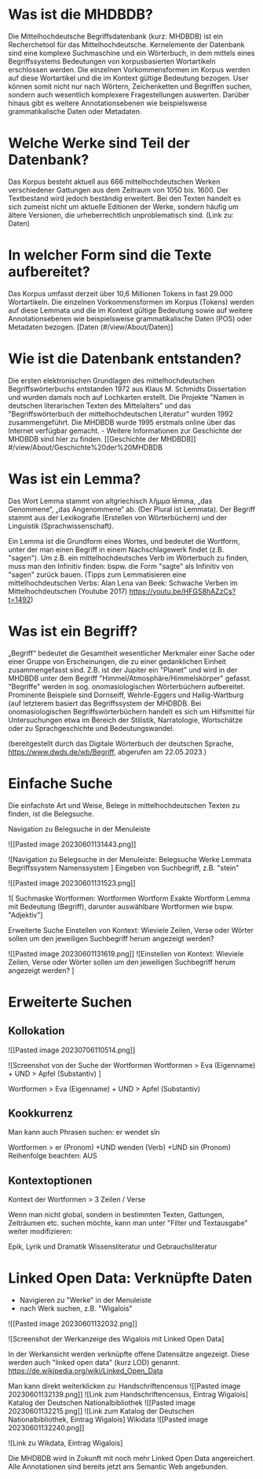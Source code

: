# Was ist die MHDBDB?
Die Mittelhochdeutsche Begriffsdatenbank (kurz: MHDBDB) ist ein Recherchetool für das Mittelhochdeutsche. Kernelemente der Datenbank sind eine komplexe Suchmaschine und ein Wörterbuch, in dem mittels eines Begriffssystems Bedeutungen von korpusbasierten Wortartikeln erschlossen werden. Die einzelnen Vorkommensformen im Korpus werden auf diese Wortartikel und die im Kontext gültige Bedeutung bezogen. User können somit nicht nur nach Wörtern, Zeichenketten und Begriffen suchen, sondern auch wesentlich komplexere Fragestellungen auswerten. Darüber hinaus gibt es weitere Annotationsebenen wie beispielsweise grammatikalische Daten oder Metadaten.

# Welche Werke sind Teil der Datenbank?
 Das Korpus besteht aktuell aus 666 mittelhochdeutschen Werken verschiedener Gattungen aus dem Zeitraum von 1050 bis. 1600. Der Textbestand wird jedoch beständig erweitert. Bei den Texten handelt es sich zumeist nicht um aktuelle Editionen der Werke, sondern häufig um ältere Versionen, die urheberrechtlich unproblematisch sind. (Link zu: Daten) 
 
# In welcher Form sind die Texte aufbereitet?
Das Korpus umfasst derzeit über 10,6 Millionen Tokens in fast 29.000 Wortartikeln.
Die einzelnen Vorkommensformen im Korpus (Tokens) werden auf diese Lemmata und die im Kontext gültige Bedeutung sowie auf weitere Annotationsebenen wie beispielsweise grammatikalische Daten (POS) oder Metadaten bezogen. [Daten (#/view/About/Daten)]

# Wie ist die Datenbank entstanden? 

Die ersten elektronischen Grundlagen des mittelhochdeutschen Begriffswörterbuchs entstanden 1972 aus Klaus M. Schmidts Dissertation und wurden damals noch auf Lochkarten erstellt. Die Projekte "Namen in deutschen literarischen Texten des Mittelalters" und das "Begriffswörterbuch der mittelhochdeutschen Literatur"  wurden 1992 zusammengeführt.  Die MHDBDB wurde 1995 erstmals online über das Internet verfügbar gemacht.     - Weitere Informationen zur Geschichte der MHDBDB sind hier zu finden. [[Geschichte der MHDBDB]] #/view/About/Geschichte%20der%20MHDBDB

# Was ist ein Lemma?

Das Wort Lemma stammt von altgriechisch λῆμμα lēmma, „das Genommene“, „das Angenommene“ ab. (Der Plural ist Lemmata).  Der Begriff stammt aus der Lexikografie (Erstellen von Wörterbüchern) und der Linguistik (Sprachwissenschaft). 

Ein Lemma ist die Grundform eines Wortes, und bedeutet die Wortform, unter der man einen Begriff in einem Nachschlagewerk findet (z.B. "sagen"). Um z.B. ein mittelhochdeutsches Verb im Wörterbuch zu finden, muss man den Infinitiv finden: bspw. die Form "sagte" als Infinitiv von "sagen" zurück bauen. (Tipps zum Lemmatisieren eine mittelhochdeutschen Verbs: Alan Lena van Beek: Schwache Verben im Mittelhochdeutschen (Youtube 2017) https://youtu.be/HFGS8hAZzCs?t=1492)


# Was ist ein Begriff?

„Begriff“ bedeutet die Gesamtheit wesentlicher Merkmaler einer Sache oder einer Gruppe von Erscheinungen, die zu einer gedanklichen Einheit zusammengefasst sind. Z.B. ist der Jupiter ein "Planet" und wird in der MHDBDB unter dem Begriff "Himmel/Atmosphäre/Himmelskörper" gefasst. 
"Begriffe" werden in sog. onomasiologischen Wörterbüchern aufbereitet. Prominente Beispiele sind Dornseiff, Wehrle-Eggers und Hallig-Wartburg (auf letzterem basiert das Begriffssystem der MHDBDB. 
Bei onomasiologischen Begriffswörterbüchern handelt es sich um Hilfsmittel für Untersuchungen etwa im Bereich der Stilistik, Narratologie, Wortschätze oder zu Sprachgeschichte und Bedeutungswandel.


(bereitgestellt durch das Digitale Wörterbuch der deutschen Sprache, <https://www.dwds.de/wb/Begriff>, abgerufen am 22.05.2023.)


# Einfache Suche

Die einfachste Art und Weise, Belege in mittelhochdeutschen Texten zu finden, ist die Belegsuche. 

Navigation zu Belegsuche in der Menuleiste 

![[Pasted image 20230601131443.png]]

![Navigation zu Belegsuche in der Menuleiste: Belegsuche Werke Lemmata Begriffssystem Namenssystem 
]
Eingeben von Suchbegriff, z.B. "stein"

![[Pasted image 20230601131523.png]]

1[ Suchmaske Wortformen: Wortformen  Wortform Exakte Wortform Lemma mit Bedeutung (Begriff), darunter auswählbare Wortformen wie bspw. "Adjektiv"]

Erweiterte Suche
Einstellen von Kontext: Wieviele Zeilen, Verse oder Wörter sollen um den jeweiligen Suchbegriff herum angezeigt werden? 

![[Pasted image 20230601131619.png]]
![Einstellen von Kontext: Wieviele Zeilen, Verse oder Wörter sollen um den jeweiligen Suchbegriff herum angezeigt werden? ]


# Erweiterte Suchen
## Kollokation 


![[Pasted image 20230706110514.png]]

![Screenshot von der Suche der Wortformen Wortformen > Eva (Eigenname) + UND > Apfel (Substantiv) ]

Wortformen > Eva (Eigenname) + UND > Apfel (Substantiv) 

## Kookkurrenz 

Man kann auch Phrasen suchen: er wendet sîn 

Wortformen > er (Pronom) +UND wenden (Verb) +UND sin (Pronom)
Reihenfolge beachten: AUS 

## Kontextoptionen

Kontext der Wortformen > 3 Zeilen / Verse 

Wenn man nicht global, sondern in bestimmten Texten, Gattungen, Zeiträumen etc. suchen möchte, kann man unter "Filter und Textausgabe" weiter modifizieren: 

Epik, Lyrik und Dramatik
Wissensliteratur und Gebrauchsliteratur


# Linked Open Data: Verknüpfte Daten 

- Navigieren zu "Werke" in der Menuleiste 
- nach Werk suchen, z.B. "Wigalois"

![[Pasted image 20230601132032.png]]

![Screenshot der Werkanzeige des Wigalois mit Linked Open Data]

In der Werkansicht werden verknüpfte offene Datensätze angezeigt. Diese werden auch "linked open data" (kurz LOD) genannt. https://de.wikipedia.org/wiki/Linked_Open_Data 

Man kann direkt weiterklicken zu:
Handschriftencensus
![[Pasted image 20230601132139.png]]
![Link zum Handschriftencensus, Eintrag Wigalois]
 Katalog der Deutschen Nationalbibliothek
![[Pasted image 20230601132215.png]]
![Link zum Katalog der Deutschen Nationalbibliothek, Eintrag Wigalois]
Wikidata
![[Pasted image 20230601132240.png]]

![Link zu Wikdata, Eintrag Wigalois]

Die MHDBDB wird  in Zukunft mit noch mehr Linked Open Data angereichert. Alle Annotationen sind bereits jetzt ans Semantic Web angebunden. 
